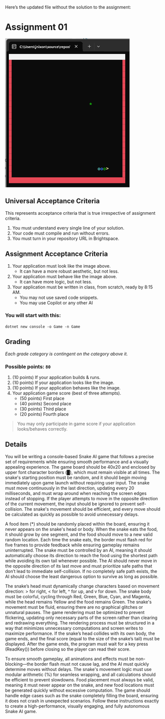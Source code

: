 Here’s the updated file without the solution to the assignment:

# Assignment 01

![](Screenshot.gif)

## Universal Acceptance Criteria

This represents acceptance criteria that is true irrespective of assignment criteria.

1. You must understand every single line of your solution.
2. Your code must compile and run without errors.
3. You must turn in your repository URL in Brightspace.

## Assignment Acceptance Criteria

1. Your application must look like the image above.
   * It can have a more robust aesthetic, but not less. 
2. Your application must behave like the image above.
   * It can have more logic, but not less.
3. Your application must be written in class, from scratch, ready by 8:15 AM.
   * You may not use saved code snippets.
   * You may use Copilot or any other AI

### You will start with this:

   `dotnet new console -o Game -n Game`

## Grading

_Each grade category is contingent on the category above it._

### Possible points: `80`

1. (10 points) If your application builds & runs. 
2. (10 points) If your application looks like the image. 
3. (10 points) If your application behaves like the image. 
4. Your application game score (best of three attempts).
    * (50 points) First place
    * (40 points) Second place
    * (30 points) Third place
    * (20 points) Fourth place

> You may only participate in game score if your application looks/behaves correctly.

## Details

You will be writing a console-based Snake AI game that follows a precise set of requirements while ensuring smooth performance and a visually appealing experience. The game board should be 40x20 and enclosed by upper font character borders (█), which must remain visible at all times. The snake's starting position must be random, and it should begin moving immediately upon game launch without requiring user input. The snake must move continuously in the last direction, updating every 20 milliseconds, and must wrap around when reaching the screen edges instead of stopping. If the player attempts to move in the opposite direction of the current movement, the input should be ignored to prevent self-collision. The snake's movement should be efficient, and every move should be calculated as quickly as possible to avoid unnecessary delays.

A food item (*) should be randomly placed within the board, ensuring it never appears on the snake's head or body. When the snake eats the food, it should grow by one segment, and the food should move to a new valid random location. Each time the snake eats, the border must flash red for five frames to provide feedback while ensuring gameplay remains uninterrupted. The snake must be controlled by an AI, meaning it should automatically choose its direction to reach the food using the shortest path while avoiding its own tail whenever possible. The AI should never move in the opposite direction of its last move and must prioritize safe paths that don’t lead to immediate self-collision. If no completely safe path exists, the AI should choose the least dangerous option to survive as long as possible.

The snake’s head must dynamically change characters based on movement direction: > for right, < for left, ^ for up, and v for down. The snake body must be colorful, cycling through Red, Green, Blue, Cyan, and Magenta, while the head remains Yellow and the food remains Green. The snake's movement must be fluid, ensuring there are no graphical glitches or unnatural pauses. The game rendering must be optimized to prevent flickering, updating only necessary parts of the screen rather than clearing and redrawing everything. The rendering process must be structured in a way that minimizes unnecessary computations and screen writes to maximize performance. If the snake’s head collides with its own body, the game ends, and the final score (equal to the size of the snake’s tail) must be displayed. After the game ends, the program must wait for a key press (ReadKey()) before closing so the player can read their score.

To ensure smooth gameplay, all animations and effects must be non-blocking—the border flash must not cause lag, and the AI must quickly determine moves without delays. The snake's movement logic must use modular arithmetic (%) for seamless wrapping, and all calculations should be efficient to prevent slowdowns. Food placement must always be valid, meaning it must never appear on the snake, and new food locations must be generated quickly without excessive computation. The game should handle edge cases such as the snake completely filling the board, ensuring it does not crash in unexpected scenarios. Follow these instructions exactly to create a high-performance, visually engaging, and fully autonomous Snake AI game.